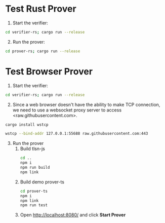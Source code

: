 # Test Rust Prover

1. Start the verifier:
```bash
cd verifier-rs; cargo run --release
```
2. Run the prover:
```bash
cd prover-rs; cargo run --release
```


# Test Browser Prover
1. Start the verifier:
```bash
cd verifier-rs; cargo run --release
```
2. Since a web browser doesn't have the ability to make TCP connection, we need to use a websocket proxy server to access <raw.githubusercontent.com>.
```bash
cargo install wstcp

wstcp --bind-addr 127.0.0.1:55688 raw.githubusercontent.com:443
```
3. Run the prover
    1. Build tlsn-js
        ```bash
        cd ..
        npm i
        npm run build
        npm link
        ```
    2. Build demo prover-ts
        ```bash
        cd prover-ts
        npm i
        npm link
        npm run test
        ```
    3. Open <http://localhost:8080/> and click **Start Prover**
